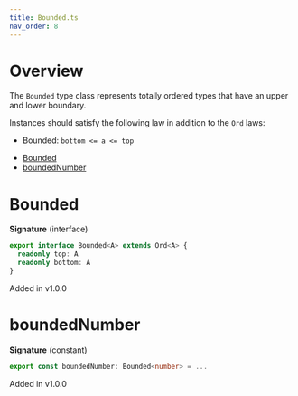 ```yaml
---
title: Bounded.ts
nav_order: 8
---
```


# Overview

The `Bounded` type class represents totally ordered types that have an upper and lower boundary.

Instances should satisfy the following law in addition to the `Ord` laws:

- Bounded: `bottom <= a <= top`

<!-- START doctoc generated TOC please keep comment here to allow auto update -->
<!-- DON'T EDIT THIS SECTION, INSTEAD RE-RUN doctoc TO UPDATE -->


- [Bounded](#bounded)
- [boundedNumber](#boundednumber)

<!-- END doctoc generated TOC please keep comment here to allow auto update -->

# Bounded

**Signature** (interface)

```ts
export interface Bounded<A> extends Ord<A> {
  readonly top: A
  readonly bottom: A
}
```

Added in v1.0.0

# boundedNumber

**Signature** (constant)

```ts
export const boundedNumber: Bounded<number> = ...
```

Added in v1.0.0
